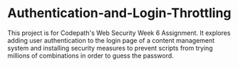 # Authentication-and-Login-Throttling
This project is for Codepath's Web Security Week 6 Assignment.  It explores adding user authentication to the login page of a content management system and installing security measures to prevent scripts from trying millions of combinations in order to guess the password.
